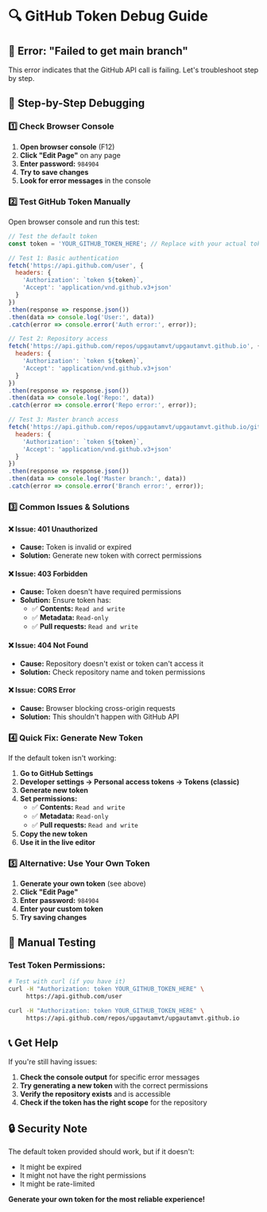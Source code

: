 # 🔍 GitHub Token Debug Guide

## 🚨 Error: "Failed to get main branch"

This error indicates that the GitHub API call is failing. Let's troubleshoot step by step.

## 🔧 Step-by-Step Debugging

### 1️⃣ **Check Browser Console**
1. **Open browser console** (F12)
2. **Click "Edit Page"** on any page
3. **Enter password:** `984904`
4. **Try to save changes**
5. **Look for error messages** in the console

### 2️⃣ **Test GitHub Token Manually**

Open browser console and run this test:

```javascript
// Test the default token
const token = 'YOUR_GITHUB_TOKEN_HERE'; // Replace with your actual token

// Test 1: Basic authentication
fetch('https://api.github.com/user', {
  headers: {
    'Authorization': `token ${token}`,
    'Accept': 'application/vnd.github.v3+json'
  }
})
.then(response => response.json())
.then(data => console.log('User:', data))
.catch(error => console.error('Auth error:', error));

// Test 2: Repository access
fetch('https://api.github.com/repos/upgautamvt/upgautamvt.github.io', {
  headers: {
    'Authorization': `token ${token}`,
    'Accept': 'application/vnd.github.v3+json'
  }
})
.then(response => response.json())
.then(data => console.log('Repo:', data))
.catch(error => console.error('Repo error:', error));

// Test 3: Master branch access
fetch('https://api.github.com/repos/upgautamvt/upgautamvt.github.io/git/ref/heads/master', {
  headers: {
    'Authorization': `token ${token}`,
    'Accept': 'application/vnd.github.v3+json'
  }
})
.then(response => response.json())
.then(data => console.log('Master branch:', data))
.catch(error => console.error('Branch error:', error));
```

### 3️⃣ **Common Issues & Solutions**

#### ❌ **Issue: 401 Unauthorized**
- **Cause:** Token is invalid or expired
- **Solution:** Generate new token with correct permissions

#### ❌ **Issue: 403 Forbidden**
- **Cause:** Token doesn't have required permissions
- **Solution:** Ensure token has:
  - ✅ **Contents:** `Read and write`
  - ✅ **Metadata:** `Read-only`
  - ✅ **Pull requests:** `Read and write`

#### ❌ **Issue: 404 Not Found**
- **Cause:** Repository doesn't exist or token can't access it
- **Solution:** Check repository name and token permissions

#### ❌ **Issue: CORS Error**
- **Cause:** Browser blocking cross-origin requests
- **Solution:** This shouldn't happen with GitHub API

### 4️⃣ **Quick Fix: Generate New Token**

If the default token isn't working:

1. **Go to GitHub Settings**
2. **Developer settings → Personal access tokens → Tokens (classic)**
3. **Generate new token**
4. **Set permissions:**
   - ✅ **Contents:** `Read and write`
   - ✅ **Metadata:** `Read-only`
   - ✅ **Pull requests:** `Read and write`
5. **Copy the new token**
6. **Use it in the live editor**

### 5️⃣ **Alternative: Use Your Own Token**

1. **Generate your own token** (see above)
2. **Click "Edit Page"**
3. **Enter password:** `984904`
4. **Enter your custom token**
5. **Try saving changes**

## 🧪 Manual Testing

### Test Token Permissions:
```bash
# Test with curl (if you have it)
curl -H "Authorization: token YOUR_GITHUB_TOKEN_HERE" \
     https://api.github.com/user

curl -H "Authorization: token YOUR_GITHUB_TOKEN_HERE" \
     https://api.github.com/repos/upgautamvt/upgautamvt.github.io
```

## 📞 Get Help

If you're still having issues:

1. **Check the console output** for specific error messages
2. **Try generating a new token** with the correct permissions
3. **Verify the repository exists** and is accessible
4. **Check if the token has the right scope** for the repository

## 🔒 Security Note

The default token provided should work, but if it doesn't:
- It might be expired
- It might not have the right permissions
- It might be rate-limited

**Generate your own token for the most reliable experience!**